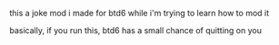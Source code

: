 ﻿this a joke mod i made for btd6 while i'm trying to learn how to mod it

basically, if you run this, btd6 has a small chance of quitting on you